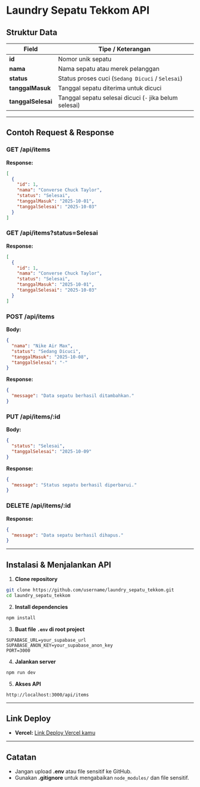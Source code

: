 # Laundry Sepatu Tekkom API

## Struktur Data

| Field           | Tipe / Keterangan                                      |
|-----------------|--------------------------------------------------------|
| **id**          | Nomor unik sepatu                                      |
| **nama**        | Nama sepatu atau merek pelanggan                       |
| **status**      | Status proses cuci (`Sedang Dicuci` / `Selesai`)      |
| **tanggalMasuk**| Tanggal sepatu diterima untuk dicuci                  |
| **tanggalSelesai** | Tanggal sepatu selesai dicuci (`-` jika belum selesai) |

---

## Contoh Request & Response

### GET /api/items

**Response:**

```json
[
  {
    "id": 1,
    "nama": "Converse Chuck Taylor",
    "status": "Selesai",
    "tanggalMasuk": "2025-10-01",
    "tanggalSelesai": "2025-10-03"
  }
]
```

### GET /api/items?status=Selesai

**Response:**

```json
[
  {
    "id": 1,
    "nama": "Converse Chuck Taylor",
    "status": "Selesai",
    "tanggalMasuk": "2025-10-01",
    "tanggalSelesai": "2025-10-03"
  }
]
```

### POST /api/items

**Body:**

```json
{
  "nama": "Nike Air Max",
  "status": "Sedang Dicuci",
  "tanggalMasuk": "2025-10-08",
  "tanggalSelesai": "-"
}
```

**Response:**

```json
{
  "message": "Data sepatu berhasil ditambahkan."
}
```

### PUT /api/items/:id

**Body:**

```json
{
  "status": "Selesai",
  "tanggalSelesai": "2025-10-09"
}
```

**Response:**

```json
{
  "message": "Status sepatu berhasil diperbarui."
}
```

### DELETE /api/items/:id

**Response:**

```json
{
  "message": "Data sepatu berhasil dihapus."
}
```

---

## Instalasi & Menjalankan API

1. **Clone repository**

```bash
git clone https://github.com/username/laundry_sepatu_tekkom.git
cd laundry_sepatu_tekkom
```

2. **Install dependencies**

```bash
npm install
```

3. **Buat file `.env` di root project**

```
SUPABASE_URL=your_supabase_url
SUPABASE_ANON_KEY=your_supabase_anon_key
PORT=3000
```

4. **Jalankan server**

```bash
npm run dev
```

5. **Akses API**

```
http://localhost:3000/api/items
```

---

## Link Deploy

* **Vercel:** [Link Deploy Vercel kamu](#)

---

## Catatan

* Jangan upload **.env** atau file sensitif ke GitHub.
* Gunakan **.gitignore** untuk mengabaikan `node_modules/` dan file sensitif.
